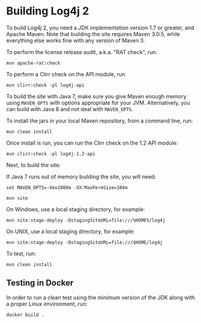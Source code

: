 <!---
 Licensed to the Apache Software Foundation (ASF) under one or more
 contributor license agreements.  See the NOTICE file distributed with
 this work for additional information regarding copyright ownership.
 The ASF licenses this file to You under the Apache License, Version 2.0
 (the "License"); you may not use this file except in compliance with
 the License.  You may obtain a copy of the License at

      http://www.apache.org/licenses/LICENSE-2.0

 Unless required by applicable law or agreed to in writing, software
 distributed under the License is distributed on an "AS IS" BASIS,
 WITHOUT WARRANTIES OR CONDITIONS OF ANY KIND, either express or implied.
 See the License for the specific language governing permissions and
 limitations under the License.
-->
# Building Log4j 2
  
To build Log4j 2, you need a JDK implementation version 1.7 or greater, and Apache Maven.
Note that building the site requires Maven 3.0.5, while everything else works
fine with any version of Maven 3.

To perform the license release audit, a.k.a. "RAT check", run.

    mvn apache-rat:check

To perform a Clirr check on the API module, run

    mvn clirr:check -pl log4j-api

To build the site with Java 7, make sure you give Maven enough memory using 
`MAVEN_OPTS` with options appropriate for your JVM. Alternatively, you can 
build with Java 8 and not deal with `MAVEN_OPTS`.

To install the jars in your local Maven repository, from a command line, run:

    mvn clean install

Once install is run, you can run the Clirr check on the 1.2 API module:

    mvn clirr:check -pl log4j-1.2-api

Next, to build the site:

If Java 7 runs out of memory building the site, you will need:

    set MAVEN_OPTS=-Xmx2000m -XX:MaxPermSize=384m

    mvn site

On Windows, use a local staging directory, for example:

    mvn site:stage-deploy -DstagingSiteURL=file:///%HOME%/log4j

On UNIX, use a local staging directory, for example:

    mvn site:stage-deploy -DstagingSiteURL=file:///$HOME/log4j

To test, run:

    mvn clean install

## Testing in Docker

In order to run a clean test using the minimum version of the JDK along with a
proper Linux environment, run:

    docker build .
